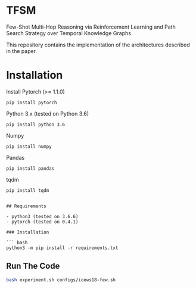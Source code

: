 # TFSM
Few-Shot Multi-Hop Reasoning via Reinforcement Learning and Path Search Strategy over Temporal Knowledge Graphs

This repository contains the implementation of the architectures described in the paper.
# Installation
 Install Pytorch (>= 1.1.0)
 ```
pip install pytorch
```
 Python 3.x (tested on Python 3.6)
  ```
pip install python 3.6
```
 Numpy
  ```
pip install numpy
```
 Pandas
  ```
pip install pandas
```
 tqdm
  ```
pip install tqdm


## Requirements

- python3 (tested on 3.6.6)
- pytorch (tested on 0.4.1)

### Installation

``` bash
python3 -m pip install -r requirements.txt
```

## Run The Code 


``` bash
bash experiment.sh configs/icews18-few.sh
```

